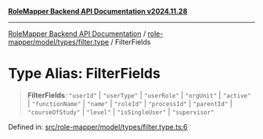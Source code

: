 [**RoleMapper Backend API Documentation v2024.11.28**](../../../../../README.md)

***

[RoleMapper Backend API Documentation](../../../../../modules.md) / [role-mapper/model/types/filter.type](../README.md) / FilterFields

# Type Alias: FilterFields

> **FilterFields**: `"userId"` \| `"userType"` \| `"userRole"` \| `"orgUnit"` \| `"active"` \| `"functionName"` \| `"name"` \| `"roleId"` \| `"processId"` \| `"parentId"` \| `"courseOfStudy"` \| `"level"` \| `"isSingleUser"` \| `"supervisor"`

Defined in: [src/role-mapper/model/types/filter.type.ts:6](https://github.com/FlowCraft-AG/RoleMapper/blob/cdd9e5010cc7adeee46f58ea0abd91d186332c1d/backend/src/role-mapper/model/types/filter.type.ts#L6)
